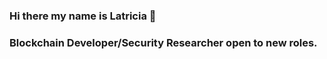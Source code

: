 ### Hi there my name is Latricia 👋
###  Blockchain Developer/Security Researcher open to new roles.





